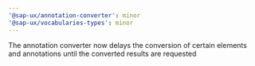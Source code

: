 ```yaml
---
'@sap-ux/annotation-converter': minor
'@sap-ux/vocabularies-types': minor
---
```


The annotation converter now delays the conversion of certain elements and annotations until the converted results are requested
